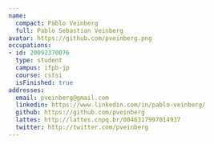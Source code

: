 ```yaml
---
name:
  compact: Pablo Veinberg
  full: Pablo Sebastian Veinberg
avatar: https://github.com/pveinberg.png
occupations:
- id: 20092370076
  type: student
  campus: ifpb-jp
  course: cstsi
  isFinished: true
addresses:
  email: pveinberg@gmail.com
  linkedin: https://www.linkedin.com/in/pablo-veinberg/
  github: https://github.com/pveinberg
  lattes: http://lattes.cnpq.br/0046317997014937
  twitter: http://twitter.com/pveinberg
---
```

